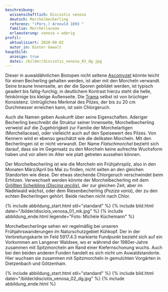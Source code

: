 ```yaml
---
beschreibung:
  wissenschaftlich: Disciotis venosa
  deutsch: Morchelbecherling
  referenz: "(Pers.) Arnould 1893 "
  familie: Morchellaceae
  erlaeuterung: venosa = aderig
profil:
  aktualisiert: 2020-08-02
  autor_in: Dieter Gewalt
hauptbild:
  anzeige: true
  datei: /bilder/disciotis_venosa_03_dg.jpg
---
```

Dieser in auwaldähnlichen Biotopen nicht seltene [Ascomyzet](Ascomyzeten "Glossar") könnte leicht für einen Becherling gehalten werden, ist aber mit den Morcheln verwandt. Seine braune Innenseite, an der die Sporen gebildet werden, ist typisch geadert bis faltig-furchig; in deutlichem Kontrast hierzu steht die helle, feinkörnige bis kleiige Außenseite. Die [Trama](Trama "Glossar") selbst ist von brüchiger Konsistenz. Untrügliches Merkmal des Pilzes, der bis zu 20 cm Durchmesser erreichen kann, ist sein Chlorgeruch.

Auch die Namen geben Auskunft über seine Eigenschaften. Aderiger Becherling beschreibt die Struktur seiner Innenseite, Morchelbecherling verweist auf die Zugehörigkeit zur Familie der Morchelartigen (Morchellaceae), oder vielleicht auch auf den Speisewert des Pilzes. Von Kennern wird er ebenso geschätzt wie die delikaten Morcheln. Mit den Becherlingen ist er nicht verwandt. Der Name *Flatschmorchel* bezieht sich darauf, dass sie im Gegensatz zu den Morcheln keine aufrechte Wuchsform haben und vor allem im Alter wie platt getreten aussehen können.

Der Morchelbecherling ist wie die Morcheln ein Frühjahrspilz, also in den Monaten März/April bis Mai zu finden, nicht selten an den gleichen Standorten wie diese. Der etwas stechende Chlorgeruch verschwindet beim Erhitzen. Verwechselt werden könnte der Morchelbecherling mit dem [Größten Scheibling (*Discina ancilis*)](/pilze/discina-ancilis-scheibenlorchel-größter-scheibling), der zur gleichen Zeit, aber im Nadelwald wächst, oder dem Riesenbecherling (*Peziza varia*), der zu den echten Becherlingen gehört. Beide riechen nicht nach Chlor.

{% include abbildung_start.html stil="standard" %}
{% include bild.html datei="/bilder/disciois_venosa_01_mk.jpg" %}
{% include abbildung_ende.html legende="Foto: Michèle Küchemann" %}

Morchelbecherlinge sehen wir regelmäßig bei unseren Frühjahrswanderungen im Naturschutzgebiet Kühkopf. Der in der Verbreitungskarte im Feld 5917.4.3 markierte Fundpunkt bezieht sich auf ein Vorkommen am Langener Waldsee, wo er während der 1980er-Jahre zusammen mit Spitzmorcheln am Rand einer Kiefernschonung wuchs. Auch bei den beiden anderen Funden handelt es sich nicht um Auwaldstandorte. Hier wuchsen sie zusammen mit Spitzmorcheln in gemulchten Vorgärten in Dietzenbach und Götzenhain.

{% include abbildung_start.html stil="standard" %}
{% include bild.html datei="/bilder/disciotis_venosa_02_dg.jpg" %}
{% include abbildung_ende.html %}